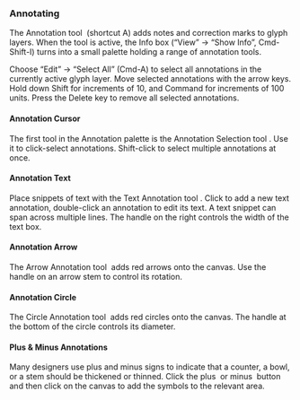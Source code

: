### Annotating

The Annotation tool  (shortcut A) adds notes and correction marks to glyph layers.
When the tool is active, the Info box (“View” → “Show Info”, Cmd-Shift-I) turns into a small palette holding a range of annotation tools.

Choose “Edit” → “Select All” (Cmd-A) to select all annotations in the currently active glyph layer.
Move selected annotations with the arrow keys.
Hold down Shift for increments of 10, and Command for increments of 100 units.
Press the Delete key to remove all selected annotations.

#### Annotation Cursor

The first tool in the Annotation palette is the Annotation Selection tool .
Use it to click-select annotations.
Shift-click to select multiple annotations at once.

#### Annotation Text

Place snippets of text with the Text Annotation tool .
Click to add a new text annotation, double-click an annotation to edit its text.
A text snippet can span across multiple lines.
The handle on the right controls the width of the text box.

#### Annotation Arrow

The Arrow Annotation tool  adds red arrows onto the canvas.
Use the handle on an arrow stem to control its rotation.

#### Annotation Circle

The Circle Annotation tool  adds red circles onto the canvas.
The handle at the bottom of the circle controls its diameter.

#### Plus & Minus Annotations

Many designers use plus and minus signs to indicate that a counter, a bowl, or a stem should be thickened or thinned.
Click the plus  or minus  button and then click on the canvas to add the symbols to the relevant area.